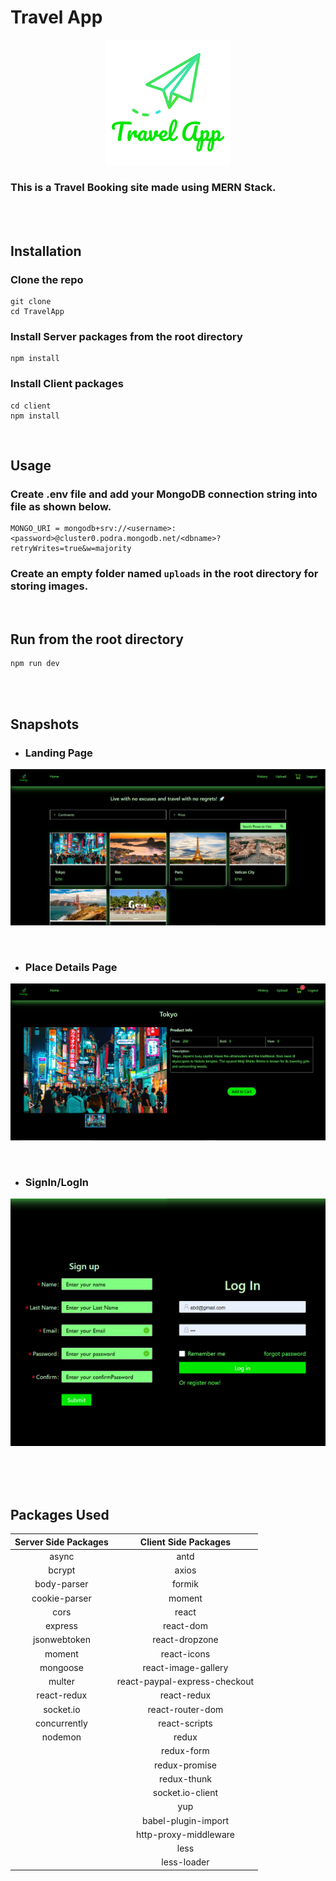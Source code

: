 # Travel App

<p align="center">
<img alt="travelapp" src="./client/src/assets/logo.png" width="200px" />
</p>

### This is a Travel Booking site made using MERN Stack.

<br> <br>

## Installation
### Clone the repo

```
git clone
cd TravelApp
```
### Install Server packages from the root directory
```
npm install
```
### Install Client packages
```
cd client
npm install
```

<br>

## Usage
### Create .env file and add your MongoDB connection string into file as shown below.
```
MONGO_URI = mongodb+srv://<username>:<password>@cluster0.podra.mongodb.net/<dbname>?retryWrites=true&w=majority

```
### Create an empty folder named `uploads` in the root directory for storing images.

<br>

## Run from the root directory
```
npm run dev
```

<br><br>

## Snapshots

 * ### Landing Page
<p align="center">
 <img src="./screenshots/landing.PNG" alt=""/>
</p>
<br> 

 * ### Place Details Page
<p align="center">
 <img src="./screenshots/product.PNG" alt=""/>
</p>
<br> 

 * ### SignIn/LogIn
<p align="center">
 <img src="./screenshots/login.jpg" alt=""/>
</p>

<br ><br ><br >

## Packages Used

| Server Side Packages  | Client Side Packages  |
| :-------------: | :-------------: |
| async  | antd  |
| bcrypt  | axios  |
| body-parser  | formik  |
| cookie-parser  | moment  |
| cors  | react  |
| express  | react-dom  |
| jsonwebtoken  | react-dropzone  |
| moment  | react-icons  |
| mongoose  | react-image-gallery  |
| multer  | react-paypal-express-checkout  |
| react-redux  | react-redux  |
| socket.io  | react-router-dom  |
| concurrently  | react-scripts  |
| nodemon  | redux  |
|   | redux-form  |
|   | redux-promise  |
|   | redux-thunk  |
|   | socket.io-client  |
|   | yup |
|   | babel-plugin-import  |
|   | http-proxy-middleware  |
|   | less  |
|   | less-loader |


